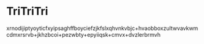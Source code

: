 # TriTriTri

xrnodijiptyoyticfxyipsaghffboyciefzjkfslxqhvnkvbjc+hvaobboxzultwvavkwmcdmxrsrvb+jkhzbcoi+pezwbty+epyiiqsk+cmvx+dvzlerbrmvh